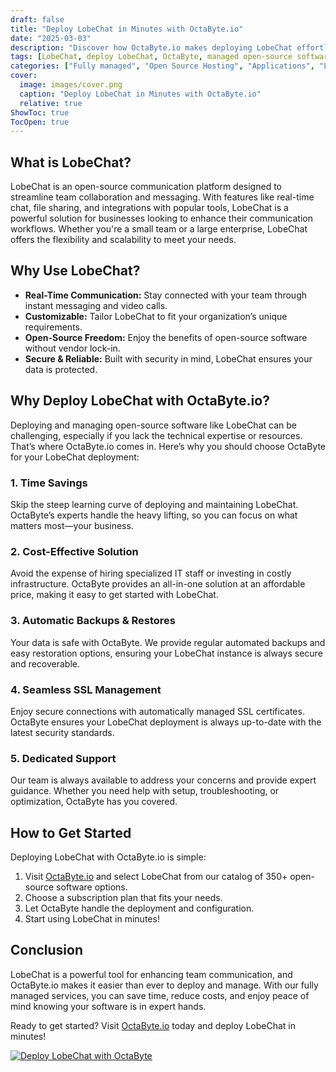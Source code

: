 ```yaml
---
draft: false
title: "Deploy LobeChat in Minutes with OctaByte.io"
date: "2025-03-03"
description: "Discover how OctaByte.io makes deploying LobeChat effortless. Learn what LobeChat is, why it’s a game-changer for communication, and how OctaByte’s fully managed services save you time, money, and effort."
tags: [LobeChat, deploy LobeChat, OctaByte, managed open-source software, LobeChat deployment, open-source communication tools, managed IT services, automatic backups, SSL management, cost-effective software solutions]
categories: ["Fully managed", "Open Source Hosting", "Applications", "Live Chat", "LobeChat"]
cover:
  image: images/cover.png
  caption: "Deploy LobeChat in Minutes with OctaByte.io"
  relative: true
ShowToc: true
TocOpen: true
---
```



## What is LobeChat?

LobeChat is an open-source communication platform designed to streamline team collaboration and messaging. With features like real-time chat, file sharing, and integrations with popular tools, LobeChat is a powerful solution for businesses looking to enhance their communication workflows. Whether you're a small team or a large enterprise, LobeChat offers the flexibility and scalability to meet your needs.

## Why Use LobeChat?

- **Real-Time Communication:** Stay connected with your team through instant messaging and video calls.  
- **Customizable:** Tailor LobeChat to fit your organization’s unique requirements.  
- **Open-Source Freedom:** Enjoy the benefits of open-source software without vendor lock-in.  
- **Secure & Reliable:** Built with security in mind, LobeChat ensures your data is protected.  

## Why Deploy LobeChat with OctaByte.io?

Deploying and managing open-source software like LobeChat can be challenging, especially if you lack the technical expertise or resources. That’s where OctaByte.io comes in. Here’s why you should choose OctaByte for your LobeChat deployment:

### 1. **Time Savings**  
Skip the steep learning curve of deploying and maintaining LobeChat. OctaByte’s experts handle the heavy lifting, so you can focus on what matters most—your business.

### 2. **Cost-Effective Solution**  
Avoid the expense of hiring specialized IT staff or investing in costly infrastructure. OctaByte provides an all-in-one solution at an affordable price, making it easy to get started with LobeChat.

### 3. **Automatic Backups & Restores**  
Your data is safe with OctaByte. We provide regular automated backups and easy restoration options, ensuring your LobeChat instance is always secure and recoverable.

### 4. **Seamless SSL Management**  
Enjoy secure connections with automatically managed SSL certificates. OctaByte ensures your LobeChat deployment is always up-to-date with the latest security standards.

### 5. **Dedicated Support**  
Our team is always available to address your concerns and provide expert guidance. Whether you need help with setup, troubleshooting, or optimization, OctaByte has you covered.

## How to Get Started

Deploying LobeChat with OctaByte.io is simple:  

1. Visit [OctaByte.io](https://octabyte.io) and select LobeChat from our catalog of 350+ open-source software options.  
2. Choose a subscription plan that fits your needs.  
3. Let OctaByte handle the deployment and configuration.  
4. Start using LobeChat in minutes!  

## Conclusion

LobeChat is a powerful tool for enhancing team communication, and OctaByte.io makes it easier than ever to deploy and manage. With our fully managed services, you can save time, reduce costs, and enjoy peace of mind knowing your software is in expert hands.  

Ready to get started? Visit [OctaByte.io](https://octabyte.io) today and deploy LobeChat in minutes!

[![Deploy LobeChat with OctaByte](/images/deploy-on-octabyte.png)](https://octabyte.io/fully-managed-open-source-services/applications/live-chat/lobechat)